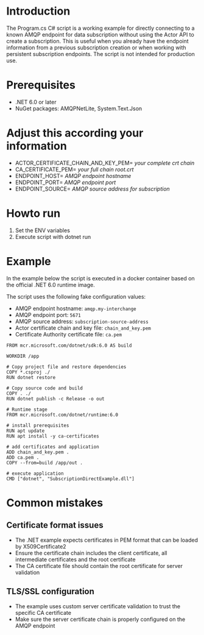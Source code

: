 # Introduction

The Program.cs C# script is a working example for directly connecting to a known AMQP endpoint for data subscription without using the Actor API to create a subscription. This is useful when you already have the endpoint information from a previous subscription creation or when working with persistent subscription endpoints. The script is not intended for production use.


# Prerequisites
  
 - .NET 6.0 or later
 - NuGet packages: AMQPNetLite, System.Text.Json


# Adjust this according your information

 - ACTOR_CERTIFICATE_CHAIN_AND_KEY_PEM= *your complete crt chain*
 - CA_CERTIFICATE_PEM= *your full chain root.crt*
 - ENDPOINT_HOST= *AMQP endpoint hostname*
 - ENDPOINT_PORT= *AMQP endpoint port*
 - ENDPOINT_SOURCE= *AMQP source address for subscription*


# Howto run

 1. Set the ENV variables 
 2. Execute script with dotnet run


# Example 

In the example below the script is executed in a docker container based on the official .NET 6.0 runtime image.

The script uses the following fake configuration values:

- AMQP endpoint hostname: `amqp.my-interchange`
- AMQP endpoint port: `5671`
- AMQP source address: `subscription-source-address`
- Actor certificate chain and key file: `chain_and_key.pem`
- Certificate Authority certificate file: `ca.pem`

```
FROM mcr.microsoft.com/dotnet/sdk:6.0 AS build

WORKDIR /app

# Copy project file and restore dependencies
COPY *.csproj ./
RUN dotnet restore

# Copy source code and build
COPY . ./
RUN dotnet publish -c Release -o out

# Runtime stage
FROM mcr.microsoft.com/dotnet/runtime:6.0

# install prerequisites
RUN apt update
RUN apt install -y ca-certificates

# add certificates and application
ADD chain_and_key.pem .
ADD ca.pem .
COPY --from=build /app/out .

# execute application
CMD ["dotnet", "SubscriptionDirectExample.dll"]
```


# Common mistakes

## Certificate format issues

- The .NET example expects certificates in PEM format that can be loaded by X509Certificate2
- Ensure the certificate chain includes the client certificate, all intermediate certificates and the root certificate
- The CA certificate file should contain the root certificate for server validation

## TLS/SSL configuration

- The example uses custom server certificate validation to trust the specific CA certificate
- Make sure the server certificate chain is properly configured on the AMQP endpoint